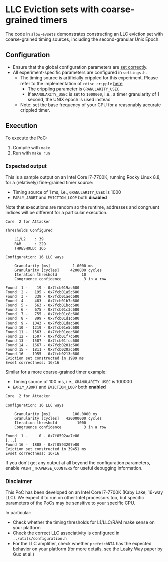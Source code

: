 # LLC Eviction sets with coarse-grained timers

The code in `slow-evsets` demonstrates constructing an LLC eviction set with coarse-grained timing sources, including the second-granular Unix Epoch.

## Configuration
- Ensure that the global configuration parameters are [set correctly](../utils/README.md).
- All experiment-specific parameters are configured in `settings.h`.
    - The timing source is artificially crippled for this experiment. Please refer to the implementation of `rdtsc_cripple` [here](../utils/cache_utils.c)
		- The crippling parameter is `GRANULARITY_USEC`
		- If `GRANULARITY_USEC` is set to `1000000`, i.e., a timer granularity of 1 second, the UNIX epoch is used instead
	- Note: set the base frequency of your CPU for a reasonably accurate crippled timer.

## Execution
To execute the PoC:

1. Compile with `make`
2. Run with `make run`

### Expected output

This is a sample output on an Intel Core i7-7700K, running Rocky Linux 8.8, for a (relatively) fine-grained timer source:
- Timing source of 1 ms, i.e., `GRANULARITY_USEC` is 1000
- `EARLY_ABORT` and `EVICTION_LOOP` both **disabled**

Note that executions are random so the runtime, addresses and congruent indices will be different for a particular execution.

```
Core  2 for Attacker

Thresholds Configured

	L1/L2    : 39
	RAM      : 229
	THRESHOLD: 165

Configuration: 16 LLC ways

	Granularity [ms]          1.0000 ms
	Granularity [cycles]     4200000 cycles
	Iteration threshold           10 
	Congruence confidence          3 in a row

Found  1 -    19 - 0x7fcb019ac680
Found  2 -   195 - 0x7fcb01a5c680
Found  3 -   339 - 0x7fcb01aec680
Found  4 -   483 - 0x7fcb01b7c680
Found  5 -   563 - 0x7fcb01bcc680
Found  6 -   675 - 0x7fcb01c3c680
Found  7 -   755 - 0x7fcb01c8c680
Found  8 -   899 - 0x7fcb01d1c680
Found  9 -  1043 - 0x7fcb01dac680
Found 10 -  1219 - 0x7fcb01e5c680
Found 11 -  1363 - 0x7fcb01eec680
Found 12 -  1507 - 0x7fcb01f7c680
Found 13 -  1587 - 0x7fcb01fcc680
Found 14 -  1667 - 0x7fcb0201c680
Found 15 -  1811 - 0x7fcb020ac680
Found 16 -  1955 - 0x7fcb0213c680
Eviction set constructed in 1989 ms
Evset correctness: 16/16
```

Similar for a more coarse-grained timer example:
- Timing source of 100 ms, i.e., `GRANULARITY_USEC` is 100000
- `EARLY_ABORT` and `EVICTION_LOOP` both **enabled**


```
Core  2 for Attacker

Configuration: 16 LLC ways

	Granularity [ms]          100.0000 ms
	Granularity [cycles]   420000000 cycles
	Iteration threshold         1000 
	Congruence confidence          3 in a row

Found  1 -     0 - 0x7f0592aa7e80
[...]
Found 16 -  1888 - 0x7f0593207e80
Eviction set constructed in 39451 ms
Evset correctness: 16/16
```

If you don't get any output at all beyond the configuration parameters, enable `PRINT_TRAVERSE_COUNTERS` for useful debugging information.


### Disclaimer
This PoC has been developed on an Intel Core i7-7700K (Kaby Lake, 16-way LLC). We expect it to run on other Intel processors too, but specific parameters of the PoCs may be sensitive to your specific CPU.

In particular:
- Check whether the timing thresholds for L1/LLC/RAM make sense on your platform
- Check the correct LLC associativity is configured in `../utils/configuration.h`
- For the LLC amplifier, check whether `prefetchNTA` has the expected behavior on your platform (for more details, see the [Leaky Way](https://ieeexplore.ieee.org/stamp/stamp.jsp?arnumber=9923849) paper by Guo et al.)